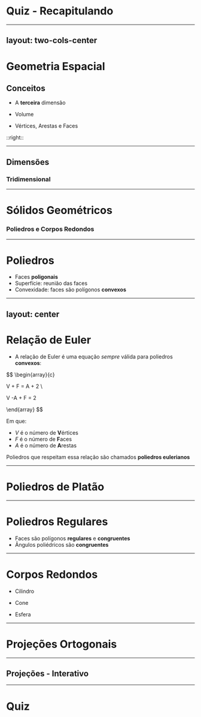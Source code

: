 # Quiz - Recapitulando

<Quiz questionsNumber=1 />

---
layout: two-cols-center
---

# Geometria Espacial

## Conceitos

<v-clicks>

- A **terceira** dimensão

- Volume

- Vértices, Arestas e Faces

</v-clicks>

::right::

<Solids />

---

## Dimensões

### Tridimensional

---

# Sólidos Geométricos

### Poliedros e Corpos Redondos

---

# Poliedros

- Faces **poligonais**
- Superfície: reunião das faces
- Convexidade: faces são polígonos **convexos**

---
layout: center
---

# Relação de Euler

- A relação de Euler é uma equação _sempre_ válida para poliedros **convexos**:

$$
\begin{array}{c}

V + F = A + 2 \\

V -A + F = 2

\end{array}
$$

Em que:

- $V$ é o número de **V**értices
- $F$ é o número de **F**aces
- $A$ é o número de **A**restas

Poliedros que respeitam essa relação são chamados **poliedros eulerianos**

---

# Poliedros de Platão

<PlatonicSolids />

---

# Poliedros Regulares

- Faces são polígonos **regulares** e **congruentes**
- Ângulos poliédricos são **congruentes**

---

# Corpos Redondos

- Cilindro

- Cone

- Esfera

---

# Projeções Ortogonais

<Projections />

---

## Projeções - Interativo

<ProjectionsInteractive />

---

# Quiz

<Quiz questionsNumber=2 />